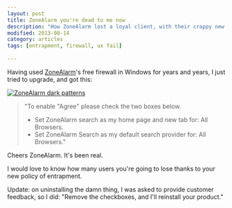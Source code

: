 ```yaml
---
layout: post
title: ZoneAlarm you're dead to me now
description: "How ZoneAlarm lost a loyal client, with their crappy new scheme of entrapment-at-installation."
modified: 2013-08-14
category: articles
tags: [entrapment, firewall, ux fail]
 
---
```


Having used <a href="http://www.zonealarm.com/security/en-us/home.htm" target="_blank">ZoneAlarm</a>'s free firewall in Windows for years and years, I just tried to upgrade, and got this:

<div class="col-md-10 image center">
<a href="{{ site.url }}/images/zonealarm.PNG" data-lightbox="zonealarm"><img src="{{ site.url }}/images/zonealarm.PNG" alt="ZoneAlarm dark patterns"></a>
</div>

>"To enable "Agree" please check the two boxes below.
><ul>
><li>Set ZoneAlarm search as my home page and new tab for: All Browsers.</li>
><li>Set ZoneAlarm Search as my default search provider for: All Browsers."</li>
></ul>

Cheers ZoneAlarm. It's been real.

I would love to know how many users you're going to lose thanks to your new policy of entrapment.

Update: on uninstalling the damn thing, I was asked to provide customer feedback, so I did: "Remove the checkboxes, and I'll reinstall your product."
